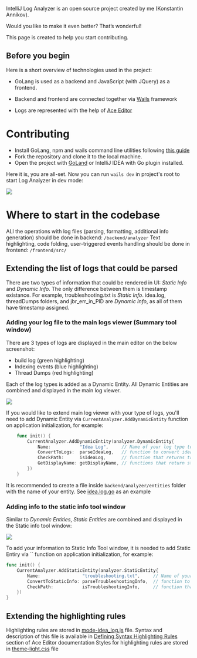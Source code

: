 IntelliJ Log Analyzer is an open source project created by me (Konstantin Annikov). 

Would you like to make it even better? That’s wonderful!

This page is created to help you start contributing. 

## Before you begin

Here is a short overview of technologies used in the project:

- GoLang is used as a backend and JavaScript (with JQuery) as a frontend.

- Backend and frontend are connected together via [Wails](https://github.com/wailsapp/wails) framework

- Logs are represented with the help of [Ace Editor](https://github.com/ajaxorg/ace) 

# Contributing

* Install GoLang, npm and wails command line utilities following [this guide](https://wails.io/docs/gettingstarted/installation) 
* Fork the repository and clone it to the local machine.
* Open the project with [GoLand](https://www.jetbrains.com/go/) or IntelliJ IDEA with Go plugin installed.

Here it is, you are all-set. Now you can run `wails dev` in project's root to start Log Analyzer in dev mode: 

![](https://i.imgur.com/jZu29uz.jpg)

# Where to start in the codebase

ALl the operations with log files (parsing, formatting, additional info generation) should be done in backend: `/backend/analyzer` 
Text highlighting, code folding, user-triggered events handling should be done in frontend: `/frontend/src/`  

## Extending the list of logs that could be parsed

There are two types of information that could be rendered in UI: *Static Info* and *Dynamic Info*.
The only difference between them is timestamp existance.
For example, troubleshooting.txt is *Static Info*. idea.log, threadDumps folders, and jbr_err_in_PID are *Dynamic Info*, as all of them have timestamp assigned.

### Adding your log file to the main logs viewer (Summary tool window)

There are 3 types of logs are displayed in the main editor on the below screenshot:

- build log (green highlighting)
- Indexing events (blue highlighting)
- Thread Dumps (red highlighting)

Each of the log types is added as a Dynamic Entity. All Dynamic Entities are combined and displayed in the main log viewer.

![](https://i.imgur.com/DuaQvKq.jpg)


If you would like to extend main log viewer with your type of logs, you'll need to add Dynamic Entity  via `CurrentAnalyzer.AddDynamicEntity` function on application initialization, for example: 

```go
    func init() {
        CurrentAnalyzer.AddDynamicEntity(analyzer.DynamicEntity{
            Name:           "Idea Log",     // Name of your log type to distinguish it from others.
            ConvertToLogs:  parseIdeaLog,   // function to convert idea.log file to analyzer.Logs struct
            CheckPath:      isIdeaLog,      // function that returns true in case a file/folder fits the requirement of your log type 
            GetDisplayName: getDisplayName, // functions that return string of how your log is represented in frontend 
        })
    }
```
It is recommended to create a file inside `backend/analyzer/entities` folder with the name of your entity. See [idea.log.go](backend/analyzer/entities/idea.log.go) as an example

### Adding info to the static info tool window 

Similar to *Dynamic Entities*, *Static Entities*  are combined and displayed in the Static info tool window: 

![](https://i.imgur.com/W9pJnDF.jpg)

To add your information to Static Info Tool window, it is needed to add Static Entiry via `` function on application initialization, for example: 

```go
func init() {
	CurrentAnalyzer.AddStaticEntity(analyzer.StaticEntity{
		Name:                "troubleshooting.txt",     // Name of your log type to distinguish it from others.
		ConvertToStaticInfo: parseTroubleshootingInfo,  // function to convert troubleshooting.txt file to analyzer.StaticInfo struct
		CheckPath:           isTroubleshootingInfo,     // function that returns true in case a file/folder fits the requirement of your log type
	})
}
```

## Extending the highlighting rules 

Highlighting rules are stored in [mode-idea_log.js](frontend/src/assets/js/lib/ace/mode-idea_log.js) file. Syntax and description of this file is available in [Defining Syntax Highlighting Rules](https://ace.c9.io/#nav=higlighter) section of Ace Editor documentation
Styles for highlighting rules are stored in [theme-light.css](frontend/src/assets/js/lib/ace/theme-light.css) file